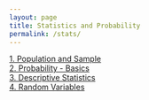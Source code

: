 ```yaml
---
layout: page
title: Statistics and Probability
permalink: /stats/
---
```


[1. Population and Sample](population-and-sample)<br>
[2. Probability - Basics](probability-basics)<br>
[3. Descriptive Statistics](descriptive-stats)<br>
[4. Random Variables](random-variables)<br>